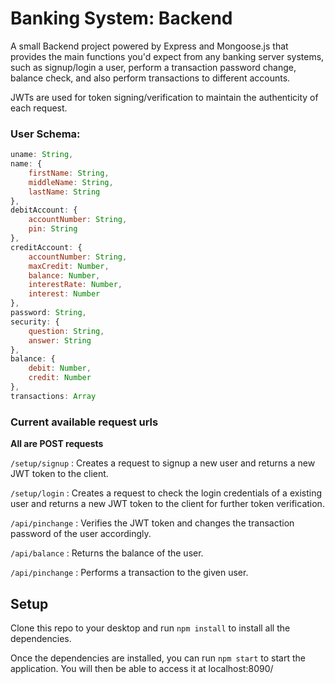 # Banking System: Backend
A small Backend project powered by Express and Mongoose.js that provides the main functions you'd expect from any banking server systems, such as signup/login a user, perform a transaction password change, balance check, and also perform transactions to different accounts.

JWTs are used for token signing/verification to maintain the authenticity of each request.

### User Schema:
```javascript
uname: String,
name: {
    firstName: String,
    middleName: String,
    lastName: String
},
debitAccount: {
    accountNumber: String,
    pin: String
},
creditAccount: {
    accountNumber: String,
    maxCredit: Number,
    balance: Number,
    interestRate: Number,
    interest: Number
},
password: String,
security: {
    question: String,
    answer: String
},
balance: {
    debit: Number,
    credit: Number
},
transactions: Array
```

### Current available request urls

**All are POST requests**

`/setup/signup` : Creates a request to signup a new user and returns a new JWT token to the client.

`/setup/login` : Creates a request to check the login credentials of a existing user and returns a new JWT token to the client for further token verification.

`/api/pinchange` : Verifies the JWT token and changes the transaction password of the user accordingly.

`/api/balance` : Returns the balance of the user.

`/api/pinchange` : Performs a transaction to the given user.

## Setup
Clone this repo to your desktop and run `npm install` to install all the dependencies.

Once the dependencies are installed, you can run `npm start` to start the application. You will then be able to access it at localhost:8090/
